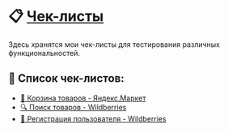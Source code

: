# 📋 [Чек-листы](/checklists)

Здесь хранятся мои чек-листы для тестирования различных функциональностей.

## 🎯 Список чек-листов:

- [🛒 Корзина товаров - Яндекс.Маркет](/checklists/контрольный%20список-телекка-yandex-market.md)
- [🔍 Поиск товаров - Wildberries](/checklists/контрольный%20список%20для%20поиска%20в%20Wildberries.md)
- [👤 Регистрация пользователя - Wildberries](/checklists/контрольный%20список%20для%20регистрации%20в%20Wildberries.md)
